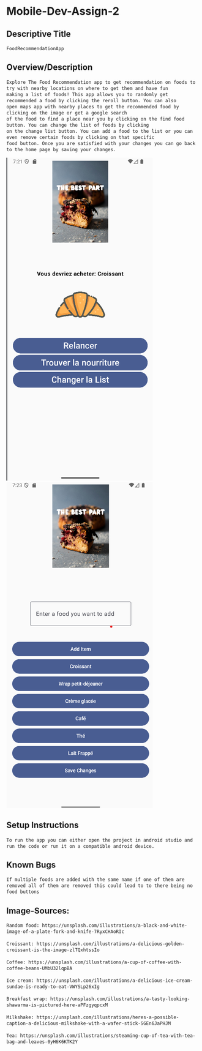 # Mobile-Dev-Assign-2

## Descriptive Title
    FoodRecommendationApp

## Overview/Description
    Explore The Food Recommendation app to get recommendation on foods to try with nearby locations on where to get them and have fun 
    making a list of foods! This app allows you to randomly get recommended a food by clicking the reroll button. You can also
    open maps app with nearby places to get the recommended food by clicking on the image or get a google search
    of the food to find a place near you by clicking on the find food button. You can change the list of foods by clicking
    on the change list button. You can add a food to the list or you can even remove certain foods by clicking on that specific 
    food button. Once you are satisfied with your changes you can go back to the home page by saving your changes.  
![ScreenShot](app/src/main/res/drawable/screenshot1.png)
![ScreenShot](app/src/main/res/drawable/screenshot2.png)

## Setup Instructions
    To run the app you can either open the project in android studio and run the code or run it on a compatible android device.

## Known Bugs
    If multiple foods are added with the same name if one of them are removed all of them are removed this could lead to to there being no food buttons

## Image-Sources: 
    Random food: https://unsplash.com/illustrations/a-black-and-white-image-of-a-plate-fork-and-knife-7RyxCHAoRIc

    Croissant: https://unsplash.com/illustrations/a-delicious-golden-croissant-is-the-image-zlTQxhtssIo

    Coffee: https://unsplash.com/illustrations/a-cup-of-coffee-with-coffee-beans-UMbU32lqpBA

    Ice cream: https://unsplash.com/illustrations/a-delicious-ice-cream-sundae-is-ready-to-eat-VWYSLp26xIg

    Breakfast wrap: https://unsplash.com/illustrations/a-tasty-looking-shawarma-is-pictured-here-aPFzgyqpcxM

    Milkshake: https://unsplash.com/illustrations/heres-a-possible-caption-a-delicious-milkshake-with-a-wafer-stick-SGEn6JaPHJM

    Tea: https://unsplash.com/illustrations/steaming-cup-of-tea-with-tea-bag-and-leaves-0yH6K6KTK2Y

    


